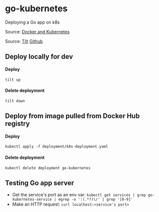 # go-kubernetes
Deploying a Go app on k8s

Source: [Docker and Kubernetes](https://www.callicoder.com/deploy-containerized-go-app-kubernetes/)

Source: [Tilt](https://docs.tilt.dev/example_go.html) [Github](https://github.com/tilt-dev/tilt-example-go)


## Deploy locally for dev
#### Deploy
`tilt up`

#### Delete deployment
`tilt down`

## Deploy from image pulled from Docker Hub registry

#### Deploy
`kubectl apply -f deployment/k8s-deployment.yaml`

#### Delete deployment
`kubectl delete deployment go-kubernetes`

## Testing Go app server
- Get the service's port as an env var: `kubectl get services | grep go-kubernetes-service | egrep -o ':(.*?)\/' | grep '[0-9]'`
- Make an HTTP request: `curl localhost:<service's port>`
